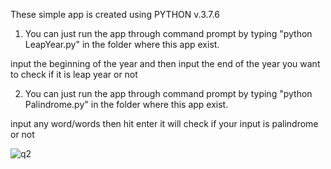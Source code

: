 These simple app is created using PYTHON v.3.7.6

1. You can just run the app through command prompt by typing "python LeapYear.py" in the folder where this app exist.

input the beginning of the year and then input the end of the year you want to check if it is leap year or not

2. You can just run the app through command prompt by typing "python Palindrome.py" in the folder where this app exist.

input any word/words then hit enter it will check if your input is palindrome or not

![q2](https://user-images.githubusercontent.com/25950637/115621854-47df5900-a321-11eb-980b-56505c318b18.png)
